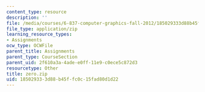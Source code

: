```yaml
---
content_type: resource
description: ''
file: /media/courses/6-837-computer-graphics-fall-2012/185029333d88b45ffc0c15fad80d1d22_zero.zip
file_type: application/zip
learning_resource_types:
- Assignments
ocw_type: OCWFile
parent_title: Assignments
parent_type: CourseSection
parent_uid: 2f610a3a-4ade-e0ff-11e9-c0ece5c872d3
resourcetype: Other
title: zero.zip
uid: 18502933-3d88-b45f-fc0c-15fad80d1d22
---
```

